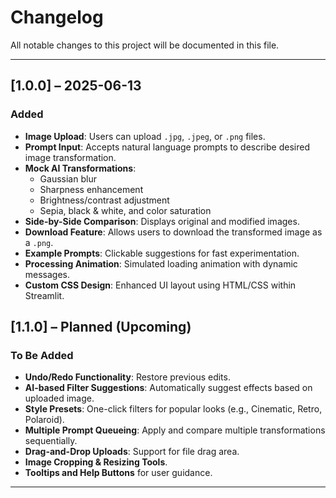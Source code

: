 # Changelog

All notable changes to this project will be documented in this file.

---

## [1.0.0] – 2025-06-13

### Added
- **Image Upload**: Users can upload `.jpg`, `.jpeg`, or `.png` files.
- **Prompt Input**: Accepts natural language prompts to describe desired image transformation.
- **Mock AI Transformations**:
  - Gaussian blur
  - Sharpness enhancement
  - Brightness/contrast adjustment
  - Sepia, black & white, and color saturation
- **Side-by-Side Comparison**: Displays original and modified images.
- **Download Feature**: Allows users to download the transformed image as a `.png`.
- **Example Prompts**: Clickable suggestions for fast experimentation.
- **Processing Animation**: Simulated loading animation with dynamic messages.
- **Custom CSS Design**: Enhanced UI layout using HTML/CSS within Streamlit.


## [1.1.0] – Planned (Upcoming)

### To Be Added
- **Undo/Redo Functionality**: Restore previous edits.
- **AI-based Filter Suggestions**: Automatically suggest effects based on uploaded image.
- **Style Presets**: One-click filters for popular looks (e.g., Cinematic, Retro, Polaroid).
- **Multiple Prompt Queueing**: Apply and compare multiple transformations sequentially.
- **Drag-and-Drop Uploads**: Support for file drag area.
- **Image Cropping & Resizing Tools**.
- **Tooltips and Help Buttons** for user guidance.

---

